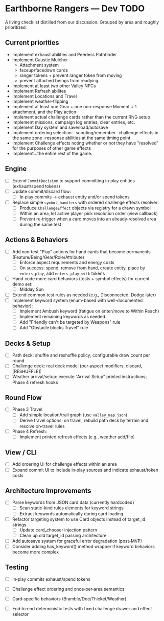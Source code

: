 # Earthborne Rangers — Dev TODO

A living checklist distilled from our discussion. Grouped by area and roughly prioritized.

## Current priorities
- Implement exhaust abilities and Peerless Pathfinder
- Implement Caustic Mulcher
  - Attachment system
  - faceup/facedown cards
  - ranger tokens + prevent ranger token from moving
  - prevent attached beings from readying
- Implement at least two other Valley NPCs
- Implement Refresh abilites
- Implement Locations and Travel
- Implement weather-flipping
- Implement at least one Gear + one non-response Moment + 1 attachment, and the Play action
- Implement actual challenge cards rather than the current RNG setup
- Implement missions, campaign log entries, clear entries, etc.
- Implement Day system and save/load/autosave
- Implement ordering selection:
  -scouting/remember
  -challenge effects in the same zone
  -response abilities at the same timing point
- Implement Challenge effects noting whether or not they have "resolved" for the purposes of other game effects
- Implement...the entire rest of the game.


## Engine 
- [ ] Extend `CommitDecision` to support committing in‑play entities (exhaust/spend tokens)
- [ ] Update commit/discard flow:
  - [ ] In‑play commits → exhaust entity and/or spend tokens
- [ ] Replace simple `symbol_handlers` with ordered challenge effects resolver:
  - [ ] Produce `ChallengeEffect` objects via registry for a drawn symbol
  - [ ] Within an area, let active player pick resolution order (view callback)
  - [ ] Prevent re‑trigger when a card moves into an already‑resolved area during the same test

## Actions & Behaviors
- [ ] Add non‑test "Play" actions for hand cards that become permanents (Feature/Being/Gear/Role/Attribute)
  - [ ] Enforce aspect requirements and energy costs
  - [ ] On success: spend, remove from hand, create entity, place by `enters_play`, add `enters_play_with` tokens
- [ ] Hand‑code more card behaviors (tests + symbol effects) for current demo set:
  - [ ] Midday Sun
- [ ] Extend common‑test rules as needed (e.g., Disconnected, Dodge later)
- [ ] Implement keyword system (enum-based with well-documented behavior):
  - [ ] Implement Ambush keyword (fatigue on enter/move to Within Reach)
  - [ ] Implement remaining keywords as needed
  - [ ] Add "Friendly can't be targeted by Weapons" rule
  - [ ] Add "Obstacle blocks Travel" rule

## Decks & Setup
- [ ] Path deck: shuffle and reshuffle policy; configurable draw count per round
- [ ] Challenge deck: real deck model (per‑aspect modifiers, discard, [RESHUFFLE])
- [ ] Weather arrival/setup: execute “Arrival Setup” printed instructions; Phase 4 refresh hooks

## Round Flow
- [ ] Phase 3 Travel:
  - [ ] Add simple location/trail graph (use `valley_map.json`)
  - [ ] Derive travel options; on travel, rebuild path deck by terrain and resolve on‑travel rules
- [ ] Phase 4 Refresh:
  - [ ] Implement printed refresh effects (e.g., weather add/flip)

## View / CLI
- [ ] Add ordering UI for challenge effects within an area
- [ ] Expand commit UI to include in‑play sources and indicate exhaust/token costs

## Architecture Improvements
- [ ] Parse keywords from JSON card data (currently hardcoded)
  - [ ] Scan static-kind rules elements for keyword strings
  - [ ] Extract keywords automatically during card loading
- [ ] Refactor targeting system to use Card objects instead of target_id strings
  - [ ] Update card_chooser injection pattern
  - [ ] Clean up old target_id passing architecture
- [ ] Add autosave system for graceful error degradation (post-MVP)
- [ ] Consider adding has_keyword() method wrapper if keyword behaviors become more complex

## Testing
- [ ] In‑play commits exhaust/spend tokens
- [ ] Challenge effect ordering and once‑per‑area semantics
- [ ] Card‑specific behaviors (Bramble/Doe/Thicket/Weather)
- [ ] End‑to‑end deterministic tests with fixed challenge drawer and effect selector

